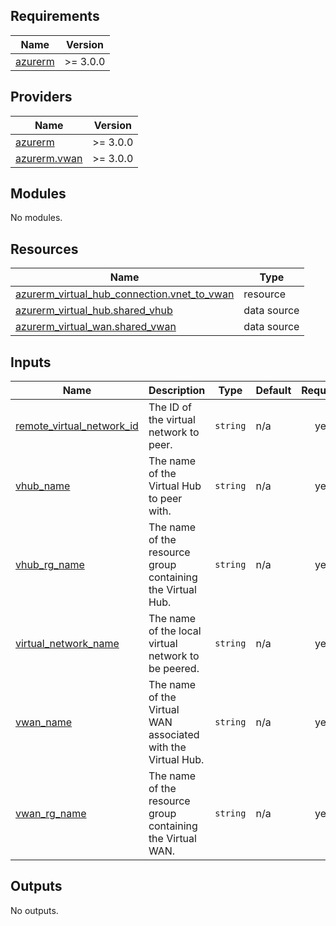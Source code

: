 ## Requirements

| Name | Version |
|------|---------|
| <a name="requirement_azurerm"></a> [azurerm](#requirement\_azurerm) | >= 3.0.0 |

## Providers

| Name | Version |
|------|---------|
| <a name="provider_azurerm"></a> [azurerm](#provider\_azurerm) | >= 3.0.0 |
| <a name="provider_azurerm.vwan"></a> [azurerm.vwan](#provider\_azurerm.vwan) | >= 3.0.0 |

## Modules

No modules.

## Resources

| Name | Type |
|------|------|
| [azurerm_virtual_hub_connection.vnet_to_vwan](https://registry.terraform.io/providers/hashicorp/azurerm/latest/docs/resources/virtual_hub_connection) | resource |
| [azurerm_virtual_hub.shared_vhub](https://registry.terraform.io/providers/hashicorp/azurerm/latest/docs/data-sources/virtual_hub) | data source |
| [azurerm_virtual_wan.shared_vwan](https://registry.terraform.io/providers/hashicorp/azurerm/latest/docs/data-sources/virtual_wan) | data source |

## Inputs

| Name | Description | Type | Default | Required |
|------|-------------|------|---------|:--------:|
| <a name="input_remote_virtual_network_id"></a> [remote\_virtual\_network\_id](#input\_remote\_virtual\_network\_id) | The ID of the virtual network to peer. | `string` | n/a | yes |
| <a name="input_vhub_name"></a> [vhub\_name](#input\_vhub\_name) | The name of the Virtual Hub to peer with. | `string` | n/a | yes |
| <a name="input_vhub_rg_name"></a> [vhub\_rg\_name](#input\_vhub\_rg\_name) | The name of the resource group containing the Virtual Hub. | `string` | n/a | yes |
| <a name="input_virtual_network_name"></a> [virtual\_network\_name](#input\_virtual\_network\_name) | The name of the local virtual network to be peered. | `string` | n/a | yes |
| <a name="input_vwan_name"></a> [vwan\_name](#input\_vwan\_name) | The name of the Virtual WAN associated with the Virtual Hub. | `string` | n/a | yes |
| <a name="input_vwan_rg_name"></a> [vwan\_rg\_name](#input\_vwan\_rg\_name) | The name of the resource group containing the Virtual WAN. | `string` | n/a | yes |

## Outputs

No outputs.
